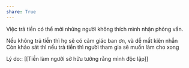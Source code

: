 ```yaml
---  
share: True  
---  
```

Việc trả tiền có thể mời những người không thích mình nhận phỏng vấn.   
  
  
Nếu không trả tiền thì họ sẽ có cảm giác ban ơn, và dễ mất kiên nhẫn  
Còn khảo sát thì nếu trả tiền thì người tham gia sẽ muốn làm cho xong  
  
Lý do:: [[Tiền làm người sở hữu tưởng rằng mình độc lập]]